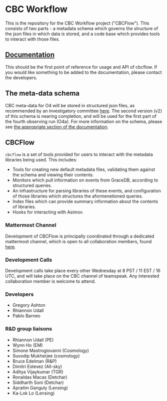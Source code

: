 # CBC Workflow

This is the repository for the CBC Workflow project ("CBCFlow").
This consists of two parts - a metadata schema which governs the structure of the json files in which data is stored,
and a code base which provides tools to interact with those files. 

## [Documentation](https://cbc.docs.ligo.org/projects/meta-data/index.html)

This should be the first point of reference for usage and API of cbcflow.
If you would like something to be added to the documentation, please contact the developers.

## The meta-data schema

CBC meta-data for O4 will be stored in structured json files, as recommended by an investigatory committee [here](https://dcc.ligo.org/LIGO-T2100502).
The second version (v2) of this schema is nearing completion, and will be used for the first part of the fourth observing run (O4a).
For more information on the schema, please see [the appropriate section of the documentation](https://cbc.docs.ligo.org/projects/meta-data/metadata.html). 

## CBCFlow

`cbcflow` is a set of tools provided for users to interact with the metadata libraries being used. This includes:
- Tools for creating new default metadata files, validating them against the schema and viewing their contents.
- Monitors which pull information on events from GraceDB, according to structured queries.
- An infrastructure for parsing libraries of these events, and configuration of those libraries which structures the aformenetioned queries.
- Index files which can provide summary information about the contents of libraries.
- Hooks for interacting with Asimov.

### Mattermost Channel

Development of CBCFlow is principally coordinated through a dedicated mattermost channel, which is open to all collaboration members, found [here](https://chat.ligo.org/ligo/channels/cbcflow-development).

### Development Calls

Development calls take place every other Wednesday at 8 PST / 11 EST / 16 UTC, and will take place on the CBC channel of teamspeak. Any interested collaboration member is welcome to attend. 

### Developers
* Gregory Ashton
* Rhiannon Udall
* Pablo Barneo

### R&D group liaisons

* Rhiannon Udall (PE)
* Wynn Ho (EM)
* Simone Mastrogiovanni (Cosmology)
* Suvodip Mukherjee (cosmology)
* Bruce Edelman (R&P)
* Dimitri Estevez (All-sky)
* Aditya Vijaykumar (TGR)
* Ronaldas Macas (Detchar)
* Siddharth Soni (Detchar)
* Apratim Ganguly (Lensing)
* Ka-Lok Lo (Lensing)




